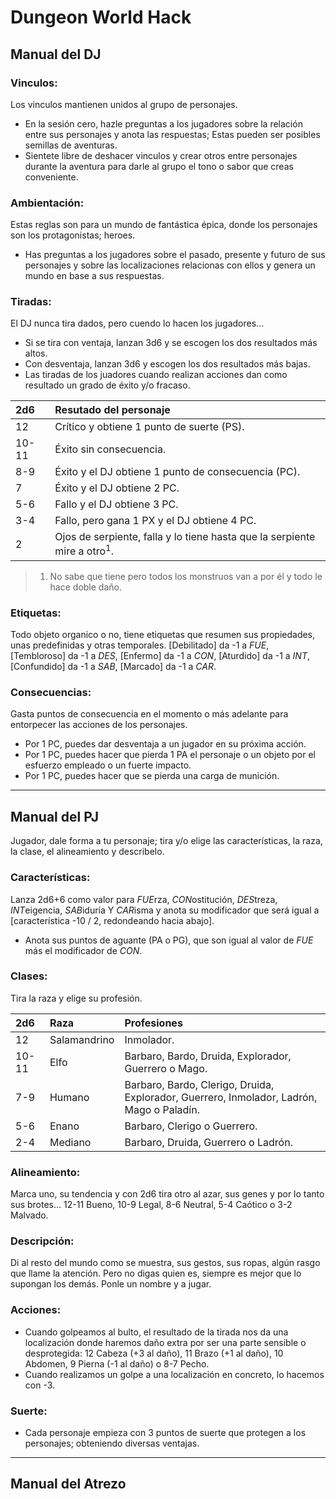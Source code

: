 # Dungeon World Hack
## Manual del DJ

### Vinculos:
Los vinculos mantienen unidos al grupo de personajes.
* En la sesión cero, hazle preguntas a los jugadores sobre la relación entre sus personajes y anota las respuestas; Estas pueden ser posibles semillas de aventuras.
* Sientete libre de deshacer vinculos y crear otros entre personajes durante la aventura para darle al grupo el tono o sabor que creas conveniente.

### Ambientación:
Estas reglas son para un mundo de fantástica épica, donde los personajes son los protagonistas; heroes.
* Has preguntas a los jugadores sobre el pasado, presente y futuro de sus personajes y sobre las localizaciones relacionas con ellos y genera un mundo en base a sus respuestas.

### Tiradas:
El DJ nunca tira dados, pero cuendo lo hacen los jugadores...
* Si se tira con ventaja, lanzan 3d6 y se escogen los dos resultados más altos. 
* Con desventaja, lanzan 3d6 y escogen los dos resultados más bajas. 
* Las tiradas de los juadores cuando realizan acciones dan como resultado un grado de éxito y/o fracaso.

| 2d6 | Resutado del personaje |
| :---- | :---- |
| 12 | Crítico y obtiene 1 punto de suerte (PS). |
| 10-11 | Éxito sin consecuencia. |
| 8-9 | Éxito y el DJ obtiene 1 punto de consecuencia (PC). |
| 7 | Éxito y el DJ obtiene 2 PC. |
| 5-6 | Fallo y el DJ obtiene 3 PC. |
| 3-4 | Fallo, pero gana 1 PX y el DJ obtiene 4 PC. |
| 2 | Ojos de serpiente, falla y lo tiene hasta que la serpiente mire a otro<sup>1</sup>. |
 
> 1. No sabe que tiene pero todos los monstruos van a por él y todo le hace doble daño.

### Etiquetas:
Todo objeto organico o no, tiene etiquetas que resumen sus propiedades, unas predefinidas y otras temporales.
[Debilitado] da -1 a *FUE*, [Tembloroso] da -1 a *DES*, [Enfermo] da -1 a *CON*, [Aturdido] da -1 a *INT*, [Confundido] da -1 a *SAB*, [Marcado] da -1 a *CAR*.

### Consecuencias:
Gasta puntos de consecuencia en el momento o más adelante para entorpecer las acciones de los personajes.
* Por 1 PC, puedes dar desventaja a un jugador en su próxima acción.
* Por 1 PC, puedes hacer que pierda 1 PA el personaje o un objeto por el esfuerzo empleado o un fuerte impacto.
* Por 1 PC, puedes hacer que se pierda una carga de munición.

<hr class="end-col">

## Manual del PJ
Jugador, dale forma a tu personaje; tira y/o elige las características, la raza, la clase, el alineamiento y describelo.

### Características:
Lanza 2d6+6 como valor para *FUE*rza, *CON*ostitución, *DES*treza, *INT*eigencia, *SAB*iduría Y *CAR*isma y anota su modificador que será igual a [característica -10 / 2, redondeando hacia abajo].
* Anota sus puntos de aguante (PA o PG), que son igual al valor de *FUE* más el modificador de *CON*.

### Clases:
Tira la raza y elige su profesión.

| 2d6 | Raza | Profesiones |
| :---- | :---- | :---- |
| 12 | Salamandrino | Inmolador. |
| 10-11 | Elfo | Barbaro, Bardo, Druida, Explorador, Guerrero o Mago. |
| 7-9 | Humano | Barbaro, Bardo, Clerigo, Druida, Explorador, Guerrero, Inmolador, Ladrón, Mago o Paladín. |
| 5-6 | Enano | Barbaro, Clerigo o Guerrero. |
| 2-4 | Mediano | Barbaro, Druida, Guerrero o Ladrón. |

### Alineamiento:
Marca uno, su tendencia y con 2d6 tira otro al azar, sus genes y por lo tanto sus brotes... 12-11 Bueno, 10-9 Legal, 8-6 Neutral, 5-4 Caótico o 3-2 Malvado.

### Descripción:
Di al resto del mundo como se muestra, sus gestos, sus ropas, algún rasgo que llame la atención. Pero no digas quien es, siempre es mejor que lo supongan los demás. Ponle un nombre y a jugar.

### Acciones:
* Cuando golpeamos al bulto, el resultado de la tirada nos da una localización donde haremos daño extra por ser una parte sensible o desprotegida: 12 Cabeza (+3 al daño), 11 Brazo (+1 al daño), 10 Abdomen, 9 Pierna (-1 al daño) o 8-7 Pecho.
* Cuando realizamos un golpe a una localización en concreto, lo hacemos con -3. 

### Suerte:
* Cada personaje empieza con 3 puntos de suerte que protegen a los personajes; obteniendo diversas ventajas.

<hr class="end-page">

## Manual del Atrezo
